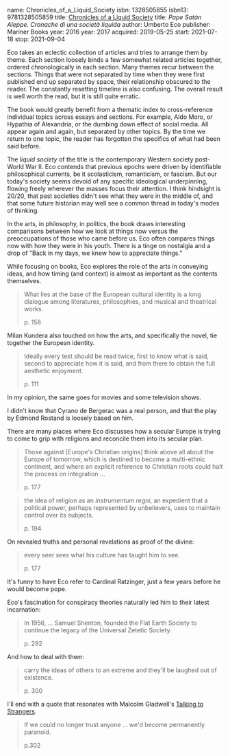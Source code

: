 name: Chronicles_of_a_Liquid_Society
isbn: 1328505855
isbn13: 9781328505859
title: [Chronicles of a Liquid Society](https://www.amazon.com/dp/1328505855)
title: <i>Pape Sat&agrave;n Aleppe. Cronache di una societ&agrave; liquida</i>
author: Umberto Eco
publisher: Mariner Books
year: 2016
year: 2017
acquired: 2019-05-25
start: 2021-07-18
stop: 2021-09-04

Eco takes an eclectic collection of articles and tries to arrange them by theme.
Each section loosely binds a few somewhat related articles together, ordered
chronologically in each section.  Many themes recur between the sections.
Things that were not separated by time when they were first published end up
separated by space, their relationship obscured to the reader.   The constantly
resetting timeline is also confusing.  The overall result is well worth the
read, but it is still quite erratic.

The book would greatly benefit from a thematic index to cross-reference
individual topics across essays and sections.  For example, Aldo Moro, or
Hypathia of Alexandria, or the dumbing down effect of social media.  All appear
again and again, but separated by other topics.  By the time we return to one
topic, the reader has forgotten the specifics of what had been said before.

The _liquid society_ of the title is the contemporary Western society post-World
War II.  Eco contends that previous epochs were driven by identifiable
philosophical currents, be it scolasticism, romanticism, or fascism.  But our
today's society seems devoid of any specific ideological underpinning, flowing
freely wherever the masses focus their attention.  I think hindsight is 20/20,
that past societies didn't see what they were in the middle of, and that some
future historian may well see a common thread in today's modes of thinking.

In the arts, in philosophy, in politics, the book draws interesting comparisons
between how we look at things now versus the preoccupations of those who came
before us.  Eco often compares things now with how they were in his youth.
There is a tinge on nostalgia and a drop of "Back in my days, we knew how to
appreciate things."

While focusing on books, Eco explores the role of the arts in conveying ideas,
and how timing (and context) is almost as important as the contents themselves.

> What lies at the base of the European cultural identity is a long dialogue
> among literatures, philosophies, and musical and theatrical works.
> <footer>p. 158</footer>

Milan Kundera also touched on how the arts, and specifically the novel, tie
together the European identity.

> Ideally every text should be read twice, first to know what is said, second to
> appreciate how it is said, and from there to obtain the full aesthetic
> enjoyment.
> <footer>p. 111</footer>

In my opinion, the same goes for movies and some television shows.

I didn't know that Cyrano de Bergerac was a real person, and that the play by
Edmond Rostand is loosely based on him.

There are many places where Eco discusses how a secular Europe is trying to come
to grip with religions and reconcile them into its secular plan.

> Those against [Europe's Christian origins] think above all about the Europe of
> tomorrow, which is destined to become a multi-ethnic continent, and where an
> explicit reference to Christian roots could halt the process on  integration
> ...
> <footer>p. 177</footer>

> the idea of religion as an _instrumentum regni_, an expedient that a political
> power, perhaps represented by unbelievers, uses to maintain control over  its
> subjects.
> <footer>p. 194</footer>

On revealed truths and personal revelations as proof of the divine:

> every seer sees what his culture has taught him to see.
> <footer>p. 177</footer>

It's funny to have Eco refer to Cardinal Ratzinger, just a few years before he
would become pope.

Eco's fascination for conspiracy theories naturally led him to their latest
incarnation:

> In 1956, ... Samuel Shenton, founded the Flat Earth Society to continue the
> legacy of the Universal Zetetic Society.
> <footer>p. 292</footer>

And how to deal with them:

> carry the ideas of others to an extreme and they'll be laughed out of
> existence.
> <footer>p. 300</footer>

I'll end with a quote that resonates with Malcolm Gladwell's
[Talking to Strangers](#Talking_to_Strangers).

> If we could no longer trust anyone ... we'd become permanently paranoid.
> <footer>p.302</footer>
